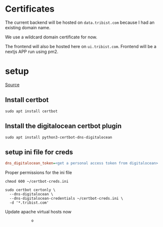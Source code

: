 # Certificates

The current backend will be hosted on `data.tribist.com` because I had an
existing domain name.

We use a wildcard domain certificate for now.

The frontend will also be hosted here on `ui.tribist.com`. Frontend will be
a nextjs APP run using pm2.

# setup

[Source](https://www.digitalocean.com/community/tutorials/how-to-create-let-s-encrypt-wildcard-certificates-with-certbot)

## Install certbot

`sudo apt install certbot`

## Install the digitalocean certbot plugin

`sudo apt install python3-certbot-dns-digitalocean`

## setup ini file for creds

```~certbot-creds.ini
dns_digitalocean_token=<get a personal access token from digitalocean>
```

Proper permissions for the ini file
```
chmod 600 ~/certbot-creds.ini
```

```
sudo certbot certonly \
  --dns-digitalocean \
  --dns-digitalocean-credentials ~/certbot-creds.ini \
  -d '*.tribist.com'
```

Update apache virtual hosts now









                o
